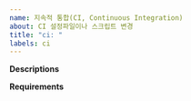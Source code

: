 ```yaml
---
name: 지속적 통합(CI, Continuous Integration)
about: CI 설정파일이나 스크립트 변경
title: "ci: "
labels: ci
---
```


**Descriptions**
<!--
    Describe what changes need to be done to the ci/cd system and why.
    CI/CD 시스템에 무엇을 변경해야 하고 왜 변경해야하는지 이유를 설명해주세요.
-->

**Requirements**
<!--
    Describe what changes need to be done to the ci/cd system and why.
    CI/CD 시스템에 무엇을 변경해야 하고 왜 변경해야하는지 이유를 설명해주세요.

    - [ ] The ci system is passing
    - [ ] CI 이전처럼 문제없이 통과
-->